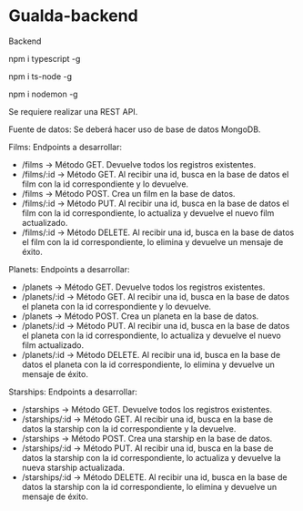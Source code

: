 # Gualda-backend

Backend

npm i typescript -g

npm i ts-node -g

npm i nodemon -g

Se requiere realizar una REST API.

Fuente de datos:
Se deberá hacer uso de base de datos MongoDB.

Films:
Endpoints a desarrollar:

- /films -> Método GET. Devuelve todos los registros existentes.
- /films/:id -> Método GET. Al recibir una id, busca en la base de datos el film con la
  id correspondiente y lo devuelve.
- /films -> Método POST. Crea un film en la base de datos.
- /films/:id -> Método PUT. Al recibir una id, busca en la base de datos el film con la
  id correspondiente, lo actualiza y devuelve el nuevo film actualizado.
- /films/:id -> Método DELETE. Al recibir una id, busca en la base de datos el film con
  la id correspondiente, lo elimina y devuelve un mensaje de éxito.

Planets:
Endpoints a desarrollar:

- /planets -> Método GET. Devuelve todos los registros existentes.
- /planets/:id -> Método GET. Al recibir una id, busca en la base de datos el planeta
  con la id correspondiente y lo devuelve.
- /planets -> Método POST. Crea un planeta en la base de datos.
- /planets/:id -> Método PUT. Al recibir una id, busca en la base de datos el planeta
  con la id correspondiente, lo actualiza y devuelve el nuevo film actualizado.
- /planets/:id -> Método DELETE. Al recibir una id, busca en la base de datos el
  planeta con la id correspondiente, lo elimina y devuelve un mensaje de éxito.

Starships:
Endpoints a desarrollar:

- /starships -> Método GET. Devuelve todos los registros existentes.
- /starships/:id -> Método GET. Al recibir una id, busca en la base de datos la
  starship con la id correspondiente y la devuelve.
- /starships -> Método POST. Crea una starship en la base de datos.
- /starships/:id -> Método PUT. Al recibir una id, busca en la base de datos la
  starship con la id correspondiente, lo actualiza y devuelve la nueva starship
  actualizada.
- /starships/:id -> Método DELETE. Al recibir una id, busca en la base de datos la
  starship con la id correspondiente, lo elimina y devuelve un mensaje de éxito.
